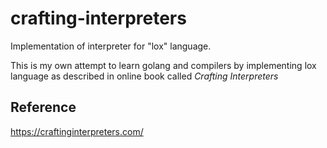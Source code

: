 # crafting-interpreters
Implementation of interpreter for "lox" language.

This is my own attempt to learn golang and compilers by implementing lox language as described in online book called *Crafting Interpreters*

## Reference
https://craftinginterpreters.com/

